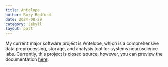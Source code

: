 ```yaml
---
title: Antelope
author: Rory Bedford
date: 2024-08-29
category: Jekyll
layout: post
---
```


My current major software project is Antelope, which is a comprehensive data preprocessing, storage, and analysis tool for systems neuroscience labs. Currently, this project is closed source, however, you can preview the documentation [here](https://antelope.readthedocs.io/en/latest/).
